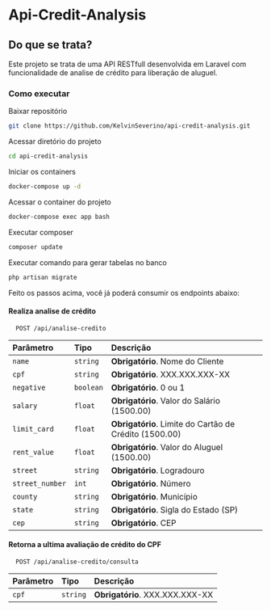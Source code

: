 # Api-Credit-Analysis

## Do que se trata?
Este projeto se trata de uma API RESTfull desenvolvida em Laravel com funcionalidade de analise de crédito para liberação de aluguel.

### Como executar

Baixar repositório
```sh
git clone https://github.com/KelvinSeverino/api-credit-analysis.git
```

Acessar diretório do projeto
```sh
cd api-credit-analysis
```

Iniciar os containers
```sh
docker-compose up -d
```

Acessar o container do projeto
```sh
docker-compose exec app bash
```

Executar composer
```sh
composer update
```

Executar comando para gerar tabelas no banco
```sh
php artisan migrate
```

Feito os passos acima, você já poderá consumir os endpoints abaixo:

#### Realiza analise de crédito

```http
  POST /api/analise-credito
```

| Parâmetro   | Tipo       | Descrição                           |
| :---------- | :--------- | :---------------------------------- |
| `name` | `string` | **Obrigatório**. Nome do Cliente |
| `cpf` | `string` | **Obrigatório**. XXX.XXX.XXX-XX |
| `negative` | `boolean` | **Obrigatório**. 0 ou 1 |
| `salary` | `float` | **Obrigatório**. Valor do Salário (1500.00) |
| `limit_card` | `float` | **Obrigatório**. Limite do Cartão de Crédito (1500.00) |
| `rent_value` | `float` | **Obrigatório**. Valor do Aluguel (1500.00) |
| `street` | `string` | **Obrigatório**. Logradouro |
| `street_number` | `int` | **Obrigatório**. Número |
| `county` | `string` | **Obrigatório**. Município |
| `state` | `string` | **Obrigatório**. Sigla do Estado (SP) |
| `cep` | `string` | **Obrigatório**. CEP |

#### Retorna a ultima avaliação de crédito do CPF

```http
  POST /api/analise-credito/consulta
```

| Parâmetro   | Tipo       | Descrição                                   |
| :---------- | :--------- | :------------------------------------------ |
| `cpf`      | `string` | **Obrigatório**. XXX.XXX.XXX-XX |

